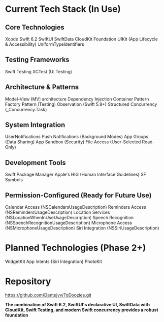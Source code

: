 # Current Tech Stack (In Use)

## Core Technologies
Xcode
Swift 6.2
SwiftUI
SwiftData
CloudKit
Foundation
UIKit (App Lifecycle & Accessibility)
UniformTypeIdentifiers

## Testing Frameworks
Swift Testing
XCTest (UI Testing)

## Architecture & Patterns
Model-View (MV) architecture
Dependency Injection Container Pattern
Factory Pattern (Testing)
Observation (Swift 5.9+)
Structured Concurrency (_Concurrency.Task)

## System Integration
UserNotifications
Push Notifications (Background Modes)
App Groups (Data Sharing)
App Sandbox (Security)
File Access (User-Selected Read-Only)

## Development Tools
Swift Package Manager
Apple's HIG (Human Interface Guidelines)
SF Symbols

## Permission-Configured (Ready for Future Use)
Calendar Access (NSCalendarsUsageDescription)
Reminders Access (NSRemindersUsageDescription)
Location Services (NSLocationWhenInUseUsageDescription)
Speech Recognition (NSSpeechRecognitionUsageDescription)
Microphone Access (NSMicrophoneUsageDescription)
Siri Integration (NSSiriUsageDescription)

# Planned Technologies (Phase 2+)
WidgetKit
App Intents (Siri Integration)
PhotoKit

# Repository
https://github.com/Dantejvv/ToDoozies.git

**The combination of Swift 6.2, SwiftUI's declarative UI, SwiftData with CloudKit, Swift Testing, and modern Swift concurrency provides a robust foundation** 
